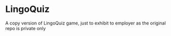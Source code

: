 LingoQuiz
=========

A copy version of LingoQuiz game, just to exhibit to employer as the original repo is private only
